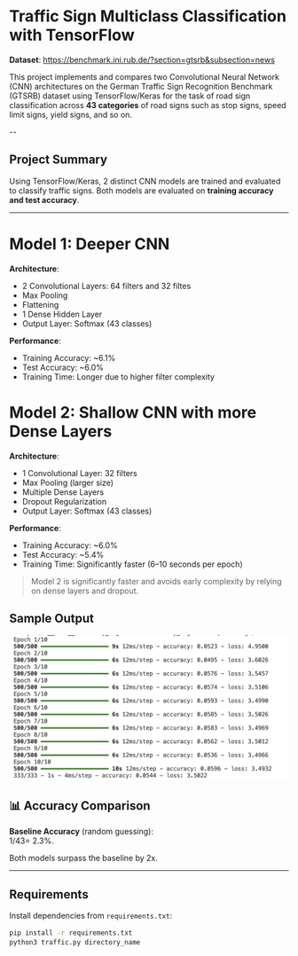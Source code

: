 # Traffic Sign Multiclass Classification with TensorFlow

**Dataset**: https://benchmark.ini.rub.de/?section=gtsrb&subsection=news

This project implements and compares two Convolutional Neural Network (CNN) architectures on the German Traffic Sign Recognition Benchmark (GTSRB) dataset using TensorFlow/Keras for the task of road sign classification across **43 categories** of road signs such as stop signs, speed limit signs, yield signs, and so on.

--

## Project Summary

Using TensorFlow/Keras, 2 distinct CNN models are trained and evaluated to classify traffic signs. Both models are evaluated on **training accuracy and test accuracy**.

--- 
# Model 1: Deeper CNN

**Architecture**:
- 2 Convolutional Layers: 64 filters and 32 filtes
- Max Pooling
- Flattening
- 1 Dense Hidden Layer
- Output Layer: Softmax (43 classes)

**Performance**:
- Training Accuracy: ~6.1%
- Test Accuracy: ~6.0%
- Training Time: Longer due to higher filter complexity

# Model 2: Shallow CNN with more Dense Layers

**Architecture**:
- 1 Convolutional Layer: 32 filters
- Max Pooling (larger size)
- Multiple Dense Layers
- Dropout Regularization
- Output Layer: Softmax (43 classes)

**Performance**:
- Training Accuracy: ~6.0%
- Test Accuracy: ~5.4%
- Training Time: Significantly faster (6–10 seconds per epoch)

> Model 2 is significantly faster and avoids early complexity by relying on dense layers and dropout.

## Sample Output
![Model 2](image.png)

## 📊 Accuracy Comparison

**Baseline Accuracy** (random guessing):  
1/43= 2.3%.

Both models surpass the baseline by 2x.

---

## Requirements

Install dependencies from `requirements.txt`:

```bash
pip install -r requirements.txt
python3 traffic.py directory_name
